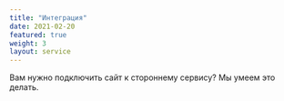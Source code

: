 ```yaml
---
title: "Интеграция"
date: 2021-02-20
featured: true
weight: 3
layout: service
---
```


Вам нужно подключить сайт к стороннему сервису? Мы умеем это делать.
